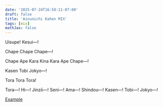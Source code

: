 ```yaml
---
date: '2025-07-24T16:58:11-07:00'
draft: false
title: 'Ainunichi Kahen MIX'
tags: [mix]
mathJax: false
---
```


Uisupe! Kesui―! 

Chape Chape Chape―! 

Chape Ape Kara Kina Kara Ape Chape―!

Kasen Tobi Jokyo―! 

Tora Tora Tora! 

Tora―! Hi―! Jinzō―! Seni―! Ama―! Shindou―! Kasen―! Tobi―! Jokyo―!

[Example](https://youtu.be/HimilLQKaEQ?si=Od3efXAh1QB7QWzU&t=139)